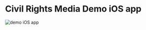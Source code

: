 # Civil Rights Media Demo iOS app 

![demo iOS app](https://github.com/alexpaul/Civil-Rights-Media/blob/qa/Assets/civil-rights-media-app-fullscreen.gif)

